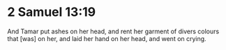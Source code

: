 # 2 Samuel 13:19

And Tamar put ashes on her head, and rent her garment of divers colours that [was] on her, and laid her hand on her head, and went on crying.